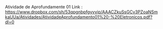 Atividade de Aprofundamente 01
Link : https://www.dropbox.com/sh/53qpgnbpfgyvvip/AAACZkuSsGCv3PZoaNSmkaUUa/Atividades/AtividadeAprofundamento01%20-%20Eletronicos.pdf?dl=0
